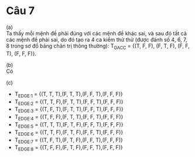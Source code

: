# Câu 7
(a)<br/>
Ta thấy mỗi mệnh đề phải đúng với các mệnh đề khác sai, và sau đó tất cả các mệnh đề phải sai, do đó tạo ra 4 ca kiểm thử thử (được đánh số 4, 6, 7, 8 trong sơ đồ bảng chân trị thông thường):
T<sub>GACC</sub> = {(T, F, F), (F, T, F), (F, F, T), (F, F, F)}.<br/>

(b)<br/>
Có<br/>

(c)<br/>

- T<sub>EDGE:1</sub> = {(T, T, T),(F, T, T),(F, F, T),(F, F, F)}
- T<sub>EDGE:2</sub> = {(T, T, F),(F, T, T),(F, F, T),(F, F, F)}
- T<sub>EDGE:3</sub> = {(T, F, T),(F, T, T),(F, F, T),(F, F, F)}
- T<sub>EDGE:4</sub> = {(T, F, F),(F, T, T),(F, F, T),(F, F, F)}
- T<sub>EDGE:5</sub> = {(T, T, T),(F, T, F),(F, F, T),(F, F, F)}
- T<sub>EDGE:6</sub> = {(T, T, F),(F, T, F),(F, F, T),(F, F, F)}
- T<sub>EDGE:7</sub> = {(T, F, T),(F, T, F),(F, F, T),(F, F, F)}
- T<sub>EDGE:8</sub> = {(T, F, F),(F, T, F),(F, F, T),(F, F, F)}